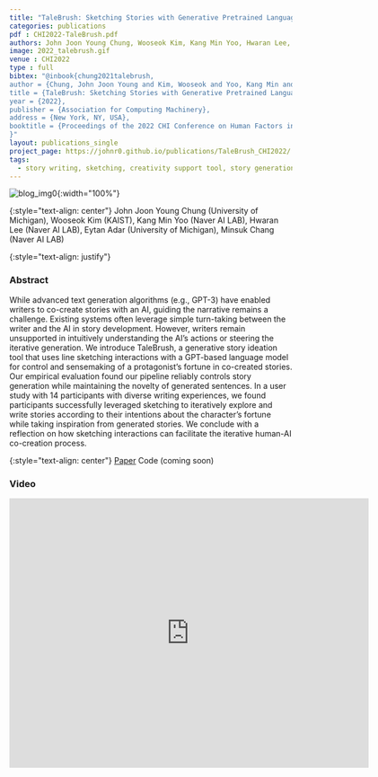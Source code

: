 ```yaml
---
title: "TaleBrush: Sketching Stories with Generative Pretrained Language Models"
categories: publications
pdf : CHI2022-TaleBrush.pdf
authors: John Joon Young Chung, Wooseok Kim, Kang Min Yoo, Hwaran Lee, Eytan Adar, Minsuk Chang
image: 2022_talebrush.gif
venue : CHI2022
type : full
bibtex: "@inbook{chung2021talebrush,
author = {Chung, John Joon Young and Kim, Wooseok and Yoo, Kang Min and Lee, Hwaran and Adar, Eytan and Chang, Minsuk},
title = {TaleBrush: Sketching Stories with Generative Pretrained Language Models},
year = {2022},
publisher = {Association for Computing Machinery},
address = {New York, NY, USA},
booktitle = {Proceedings of the 2022 CHI Conference on Human Factors in Computing Systems}
}"
layout: publications_single
project_page: https://johnr0.github.io/publications/TaleBrush_CHI2022/
tags:
  - story writing, sketching, creativity support tool, story generation, controlled generation
---
```

![blog_img0](https://johnr0.github.io/assets/image/research/2022_talebrush.gif){:width="100%"}

{:style="text-align: center"}
John Joon Young Chung (University of Michigan), Wooseok Kim (KAIST), Kang Min Yoo (Naver AI LAB), Hwaran Lee (Naver AI LAB), Eytan Adar (University of Michigan), Minsuk Chang (Naver AI LAB)

{:style="text-align: justify"}
### Abstract
While advanced text generation algorithms (e.g., GPT-3) have enabled writers to co-create stories with an AI, guiding the narrative remains a challenge. Existing systems often leverage simple turn-taking between the writer and the AI in story development. However, writers remain unsupported in intuitively understanding the AI’s actions or steering the iterative generation. We introduce TaleBrush, a generative story ideation tool that uses line sketching interactions with a GPT-based language model for control and sensemaking of a protagonist’s fortune in co-created stories. Our empirical evaluation found our pipeline reliably controls story generation while maintaining the novelty of generated sentences. In a user study with 14 participants with diverse writing experiences, we found participants successfully leveraged sketching to iteratively explore and write stories according to their intentions about the character’s fortune while taking inspiration from generated stories. We conclude with a reflection on how sketching interactions can facilitate the iterative human-AI co-creation process.

{:style="text-align: center"}
[Paper](https://johnr0.github.io/assets/publications/CHI2022-TaleBrush.pdf)    Code (coming soon)


### Video
<iframe
    width="640"
    height="480"
    src="https://www.youtube.com/embed/F_y6drm6af8"
    frameborder="0"
    allow="autoplay; encrypted-media"
    allowfullscreen
>
</iframe>


